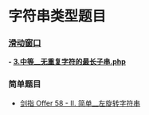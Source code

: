 # 字符串类型题目

### [滑动窗口](https://github.com/wuye251/algorithm/tree/master/%E5%8A%9B%E6%89%A3/%E5%AD%97%E7%AC%A6%E4%B8%B2/%E6%BB%91%E5%8A%A8%E7%AA%97%E5%8F%A3)
__- [3.中等__无重复字符的最长子串.php](https://github.com/wuye251/algorithm/blob/master/%E5%8A%9B%E6%89%A3/%E5%AD%97%E7%AC%A6%E4%B8%B2/%E6%BB%91%E5%8A%A8%E7%AA%97%E5%8F%A3/3.%20%E4%B8%AD%E7%AD%89__%E6%97%A0%E9%87%8D%E5%A4%8D%E5%AD%97%E7%AC%A6%E7%9A%84%E6%9C%80%E9%95%BF%E5%AD%90%E4%B8%B2.php)__


### 简单题目
- [剑指 Offer 58 - II. 简单__左旋转字符串](https://github.com/wuye251/algorithm/blob/master/%E5%8A%9B%E6%89%A3/%E5%AD%97%E7%AC%A6%E4%B8%B2/%E7%AE%80%E5%8D%95%E9%A2%98/%E5%89%91%E6%8C%87%20Offer%2058%20-%20II.%20%E7%AE%80%E5%8D%95__%E5%B7%A6%E6%97%8B%E8%BD%AC%E5%AD%97%E7%AC%A6%E4%B8%B2.php)